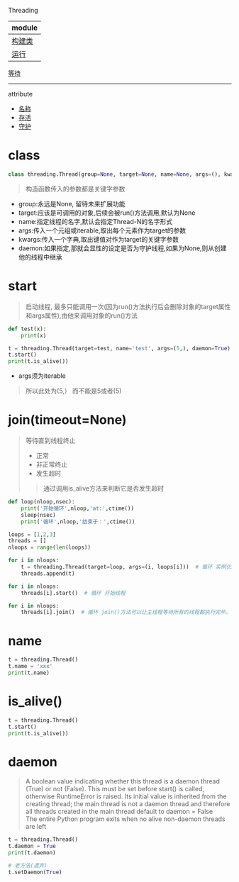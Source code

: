 Threading

module|
---|
[构建类](#class)|
[运行](#start)|
[等待](#join)

---
attribute
* [名称](#name)
* [存活](#is_alive())
* [守护](#daemon)


# class
```python
class threading.Thread(group=None, target=None, name=None, args=(), kwargs={}, *, daemon=None)
```
> 构造函数传入的参数都是关键字参数
* group:永远是None, 留待未来扩展功能
* target:应该是可调用的对象,后续会被run()方法调用,默认为None
* name:指定线程的名字,默认会指定Thread-N的名字形式
* args:传入一个元组或iterable,取出每个元素作为target的参数
* kwargs:传入一个字典,取出键值对作为target的关键字参数
* daemon:如果指定,那就会显性的设定是否为守护线程,如果为None,则从创建他的线程中继承

# start
> 启动线程, 最多只能调用一次(因为run()方法执行后会删除对象的target属性和args属性),由他来调用对象的run()方法
```python
def test(x):
    print(x)

t = threading.Thread(target=test, name='test', args=(5,), daemon=True)
t.start()
print(t.is_alive())
```
* args须为iterable
> 所以此处为(5,） 而不能是5或者(5)

# join(timeout=None)
> 等待直到线程终止   
> * 正常   
> * 非正常终止   
> * 发生超时   
>> 通过调用is_alive方法来判断它是否发生超时
```python
def loop(nloop,nsec):
    print('开始循环',nloop,'at:',ctime())
    sleep(nsec)
    print('循环',nloop,'结束于：',ctime())

loops = [1,2,3]
threads = []
nloops = range(len(loops))

for i in nloops:
    t = threading.Thread(target=loop, args=(i, loops[i]))  # 循环 实例化2个Thread类，传递函数及其参数，并将线程对象放入一个列表中
    threads.append(t)

for i in nloops:
    threads[i].start()  # 循环 开始线程

for i in nloops:
    threads[i].join()  # 循环 join()方法可以让主线程等待所有的线程都执行完毕。
```


# name
```python
t = threading.Thread()
t.name = 'xxx'
print(t.name)
```
# is_alive()
```python
t = threading.Thread()
t.start()
print(t.is_alive())
```
# daemon
> A boolean value indicating whether this thread is a daemon thread (True) or not (False). This must be set before start() is called, otherwise RuntimeError is raised. Its initial value is inherited from the creating thread; the main thread is not a daemon thread and therefore all threads created in the main thread default to daemon = False   
> The entire Python program exits when no alive non-daemon threads are left
```python
t = threading.Thread()
t.daemon = True
print(t.daemon)

# 老方法(遗弃)
t.setDaemon(True)
```
